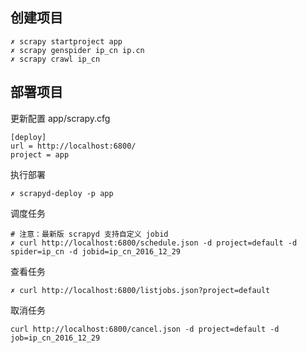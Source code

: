 ## 创建项目
```
✗ scrapy startproject app
✗ scrapy genspider ip_cn ip.cn
✗ scrapy crawl ip_cn
```


## 部署项目

更新配置
app/scrapy.cfg
```
[deploy]
url = http://localhost:6800/
project = app
```

执行部署
```
✗ scrapyd-deploy -p app
```

调度任务
```
# 注意：最新版 scrapyd 支持自定义 jobid
✗ curl http://localhost:6800/schedule.json -d project=default -d spider=ip_cn -d jobid=ip_cn_2016_12_29
```

查看任务
```
✗ curl http://localhost:6800/listjobs.json?project=default
```

取消任务
```
curl http://localhost:6800/cancel.json -d project=default -d job=ip_cn_2016_12_29
```
